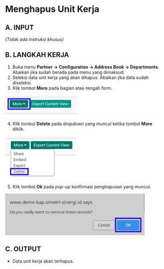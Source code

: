 # Menghapus Unit Kerja

## A. INPUT

*(Tidak ada instruksi khusus)*

## B. LANGKAH KERJA

1. Buka menu **Partner -> Configuration -> Address Book -> Departments**. Abaikan jika sudah berada pada menu yang dimaksud.
2. Seleksi data unit kerja yang akan dihapus. Abaikan jika data sudah diseleksi.
3. Klik tombol **More** pada bagian atas-tengah form.

![](../../../img/unit-kerja/tombol-more.png)

4. Klik tombol **Delete** pada *dropdown* yang muncul ketika tombol **More** diklik.

![](../../../img/unit-kerja/tombol-more-delete.png)

5. Klik tombol **Ok** pada *pop-up* konfirmasi penghapusan yang muncul.

![](../../../img/unit-kerja/popup-konfirmasi-delete.png)

## C. OUTPUT

* Data unit kerja akan terhapus.
